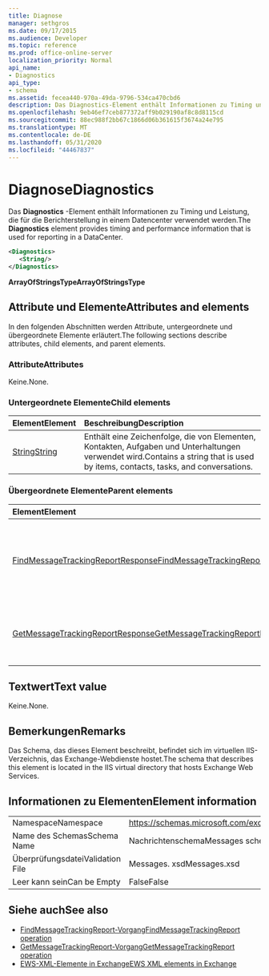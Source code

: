 ```yaml
---
title: Diagnose
manager: sethgros
ms.date: 09/17/2015
ms.audience: Developer
ms.topic: reference
ms.prod: office-online-server
localization_priority: Normal
api_name:
- Diagnostics
api_type:
- schema
ms.assetid: fecea440-970a-49da-9796-534ca470cbd6
description: Das Diagnostics-Element enthält Informationen zu Timing und Leistung, die für die Berichterstellung in einem Datencenter verwendet werden.
ms.openlocfilehash: 9eb46ef7ceb877372aff9b029190af8c8d8115cd
ms.sourcegitcommit: 88ec988f2bb67c1866d06b361615f3674a24e795
ms.translationtype: MT
ms.contentlocale: de-DE
ms.lasthandoff: 05/31/2020
ms.locfileid: "44467837"
---
```

# <a name="diagnostics"></a><span data-ttu-id="da630-103">Diagnose</span><span class="sxs-lookup"><span data-stu-id="da630-103">Diagnostics</span></span>

<span data-ttu-id="da630-104">Das **Diagnostics** -Element enthält Informationen zu Timing und Leistung, die für die Berichterstellung in einem Datencenter verwendet werden.</span><span class="sxs-lookup"><span data-stu-id="da630-104">The **Diagnostics** element provides timing and performance information that is used for reporting in a DataCenter.</span></span> 
  
```XML
<Diagnostics>
   <String/>
</Diagnostics>

```

 <span data-ttu-id="da630-105">**ArrayOfStringsType**</span><span class="sxs-lookup"><span data-stu-id="da630-105">**ArrayOfStringsType**</span></span>
## <a name="attributes-and-elements"></a><span data-ttu-id="da630-106">Attribute und Elemente</span><span class="sxs-lookup"><span data-stu-id="da630-106">Attributes and elements</span></span>

<span data-ttu-id="da630-107">In den folgenden Abschnitten werden Attribute, untergeordnete und übergeordnete Elemente erläutert.</span><span class="sxs-lookup"><span data-stu-id="da630-107">The following sections describe attributes, child elements, and parent elements.</span></span>
  
### <a name="attributes"></a><span data-ttu-id="da630-108">Attribute</span><span class="sxs-lookup"><span data-stu-id="da630-108">Attributes</span></span>

<span data-ttu-id="da630-109">Keine.</span><span class="sxs-lookup"><span data-stu-id="da630-109">None.</span></span>
  
### <a name="child-elements"></a><span data-ttu-id="da630-110">Untergeordnete Elemente</span><span class="sxs-lookup"><span data-stu-id="da630-110">Child elements</span></span>

|<span data-ttu-id="da630-111">**Element**</span><span class="sxs-lookup"><span data-stu-id="da630-111">**Element**</span></span>|<span data-ttu-id="da630-112">**Beschreibung**</span><span class="sxs-lookup"><span data-stu-id="da630-112">**Description**</span></span>|
|:-----|:-----|
|[<span data-ttu-id="da630-113">String</span><span class="sxs-lookup"><span data-stu-id="da630-113">String</span></span>](string.md) <br/> |<span data-ttu-id="da630-114">Enthält eine Zeichenfolge, die von Elementen, Kontakten, Aufgaben und Unterhaltungen verwendet wird.</span><span class="sxs-lookup"><span data-stu-id="da630-114">Contains a string that is used by items, contacts, tasks, and conversations.</span></span>  <br/> |
   
### <a name="parent-elements"></a><span data-ttu-id="da630-115">Übergeordnete Elemente</span><span class="sxs-lookup"><span data-stu-id="da630-115">Parent elements</span></span>

|<span data-ttu-id="da630-116">**Element**</span><span class="sxs-lookup"><span data-stu-id="da630-116">**Element**</span></span>|<span data-ttu-id="da630-117">**Beschreibung**</span><span class="sxs-lookup"><span data-stu-id="da630-117">**Description**</span></span>|
|:-----|:-----|
|[<span data-ttu-id="da630-118">FindMessageTrackingReportResponse</span><span class="sxs-lookup"><span data-stu-id="da630-118">FindMessageTrackingReportResponse</span></span>](findmessagetrackingreportresponse.md) <br/> |<span data-ttu-id="da630-119">Enthält den Status und das Ergebnis einer einzelnen [FindMessageTrackingReport-Vorgangs](findmessagetrackingreport-operation.md) Anforderung.</span><span class="sxs-lookup"><span data-stu-id="da630-119">Contains the status and result of a single [FindMessageTrackingReport operation](findmessagetrackingreport-operation.md) request.</span></span>  <br/> |
|[<span data-ttu-id="da630-120">GetMessageTrackingReportResponse</span><span class="sxs-lookup"><span data-stu-id="da630-120">GetMessageTrackingReportResponse</span></span>](getmessagetrackingreportresponse.md) <br/> |<span data-ttu-id="da630-121">Enthält die Antwort für den [GetMessageTrackingReport-Vorgang](getmessagetrackingreport-operation.md).</span><span class="sxs-lookup"><span data-stu-id="da630-121">Contains the response for the [GetMessageTrackingReport operation](getmessagetrackingreport-operation.md).</span></span>  <br/> |
   
## <a name="text-value"></a><span data-ttu-id="da630-122">Textwert</span><span class="sxs-lookup"><span data-stu-id="da630-122">Text value</span></span>

<span data-ttu-id="da630-123">Keine.</span><span class="sxs-lookup"><span data-stu-id="da630-123">None.</span></span>
  
## <a name="remarks"></a><span data-ttu-id="da630-124">Bemerkungen</span><span class="sxs-lookup"><span data-stu-id="da630-124">Remarks</span></span>

<span data-ttu-id="da630-125">Das Schema, das dieses Element beschreibt, befindet sich im virtuellen IIS-Verzeichnis, das Exchange-Webdienste hostet.</span><span class="sxs-lookup"><span data-stu-id="da630-125">The schema that describes this element is located in the IIS virtual directory that hosts Exchange Web Services.</span></span>
  
## <a name="element-information"></a><span data-ttu-id="da630-126">Informationen zu Elementen</span><span class="sxs-lookup"><span data-stu-id="da630-126">Element information</span></span>

|||
|:-----|:-----|
|<span data-ttu-id="da630-127">Namespace</span><span class="sxs-lookup"><span data-stu-id="da630-127">Namespace</span></span>  <br/> |https://schemas.microsoft.com/exchange/services/2006/messages  <br/> |
|<span data-ttu-id="da630-128">Name des Schemas</span><span class="sxs-lookup"><span data-stu-id="da630-128">Schema Name</span></span>  <br/> |<span data-ttu-id="da630-129">Nachrichtenschema</span><span class="sxs-lookup"><span data-stu-id="da630-129">Messages schema</span></span>  <br/> |
|<span data-ttu-id="da630-130">Überprüfungsdatei</span><span class="sxs-lookup"><span data-stu-id="da630-130">Validation File</span></span>  <br/> |<span data-ttu-id="da630-131">Messages. xsd</span><span class="sxs-lookup"><span data-stu-id="da630-131">Messages.xsd</span></span>  <br/> |
|<span data-ttu-id="da630-132">Leer kann sein</span><span class="sxs-lookup"><span data-stu-id="da630-132">Can be Empty</span></span>  <br/> |<span data-ttu-id="da630-133">False</span><span class="sxs-lookup"><span data-stu-id="da630-133">False</span></span>  <br/> |
   
## <a name="see-also"></a><span data-ttu-id="da630-134">Siehe auch</span><span class="sxs-lookup"><span data-stu-id="da630-134">See also</span></span>

- [<span data-ttu-id="da630-135">FindMessageTrackingReport-Vorgang</span><span class="sxs-lookup"><span data-stu-id="da630-135">FindMessageTrackingReport operation</span></span>](findmessagetrackingreport-operation.md)
- [<span data-ttu-id="da630-136">GetMessageTrackingReport-Vorgang</span><span class="sxs-lookup"><span data-stu-id="da630-136">GetMessageTrackingReport operation</span></span>](getmessagetrackingreport-operation.md)
- [<span data-ttu-id="da630-137">EWS-XML-Elemente in Exchange</span><span class="sxs-lookup"><span data-stu-id="da630-137">EWS XML elements in Exchange</span></span>](ews-xml-elements-in-exchange.md)

